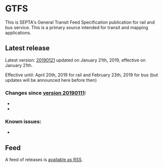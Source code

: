 # GTFS

This is SEPTA's General Transit Feed Specification publication for rail and bus service. This is a primary source intended for transit and mapping applications.

## Latest release

Latest version: [20190121](https://github.com/septadev/GTFS/releases/tag/v201901210) updated on January 21th, 2019, effective on January 21th.

Effective until: April 20th, 2019 for rail and February 23th, 2019 for bus (but updates will be announced here before then)

### Changes since [version 20190111](https://github.com/septadev/GTFS/releases/tag/v201901110): 
 
*   
*   

### Known issues:

* 

## Feed

A feed of releases is [available as RSS](https://github.com/septadev/GTFS/releases.atom).

